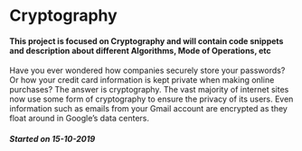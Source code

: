 # Cryptography
#### This project is focused on Cryptography and will contain code snippets and description about different Algorithms, Mode of Operations, etc

Have you ever wondered how companies securely store your passwords? Or how your credit card information is kept private when making online purchases?
The answer is cryptography. The vast majority of internet sites now use some form of cryptography to ensure the privacy of its users. Even information such as emails from your Gmail account are encrypted as they float around in Google’s data centers.


##### Started on 15-10-2019
